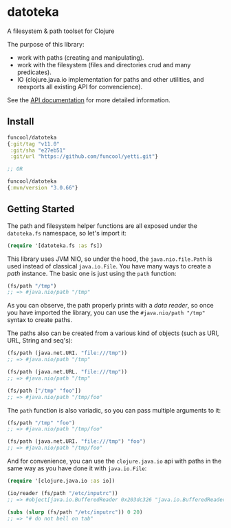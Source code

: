 # datoteka #

A filesystem & path toolset for Clojure

The purpose of this library:

- work with paths (creating and manipulating).
- work with the filesystem (files and directories crud and many predicates).
- IO (clojure.java.io implementation for paths and other utilities,
  and reexports all existing API for convencience).

See the [API documentation](https://funcool.github.io/datoteka/latest/) for
more detailed information.


## Install

```clojure
funcool/datoteka
{:git/tag "v11.0"
 :git/sha "e27eb51"
 :git/url "https://github.com/funcool/yetti.git"}

;; OR

funcool/datoteka
{:mvn/version "3.0.66"}
```

## Getting Started

The path and filesystem helper functions are all exposed under the
`datoteka.fs` namespace, so let's import it:

```clojure
(require '[datoteka.fs :as fs])
```

This library uses JVM NIO, so under the hood, the `java.nio.file.Path`
is used instead of classical `java.io.File`.  You have many ways to
create a *path* instance. The basic one is just using the `path`
function:

```clojure
(fs/path "/tmp")
;; => #java.nio/path "/tmp"
```

As you can observe, the path properly prints with a *data reader*, so
once you have imported the library, you can use the `#java.nio/path "/tmp"`
syntax to create paths.

The paths also can be created from a various kind of objects (such as
URI, URL, String and seq's):

```clojure
(fs/path (java.net.URI. "file:///tmp"))
;; => #java.nio/path "/tmp"

(fs/path (java.net.URL. "file:///tmp"))
;; => #java.nio/path "/tmp"

(fs/path ["/tmp" "foo"])
;; => #java.nio/path "/tmp/foo"
```

The `path` function is also variadic, so you can pass multiple
arguments to it:

```clojure
(fs/path "/tmp" "foo")
;; => #java.nio/path "/tmp/foo"

(fs/path (java.net.URI. "file:///tmp") "foo")
;; => #java.nio/path "/tmp/foo"
```

And for convenience, you can use the `clojure.java.io` api with paths
in the same way as you have done it with `java.io.File`:

```clojure
(require '[clojure.java.io :as io])

(io/reader (fs/path "/etc/inputrc"))
;; => #object[java.io.BufferedReader 0x203dc326 "java.io.BufferedReader@203dc326"]

(subs (slurp (fs/path "/etc/inputrc")) 0 20)
;; => "# do not bell on tab"
```

